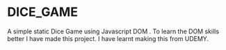 # DICE_GAME
A simple static Dice Game using Javascript DOM .  To learn the DOM skills better I have made this project. I have learnt making this from UDEMY.

